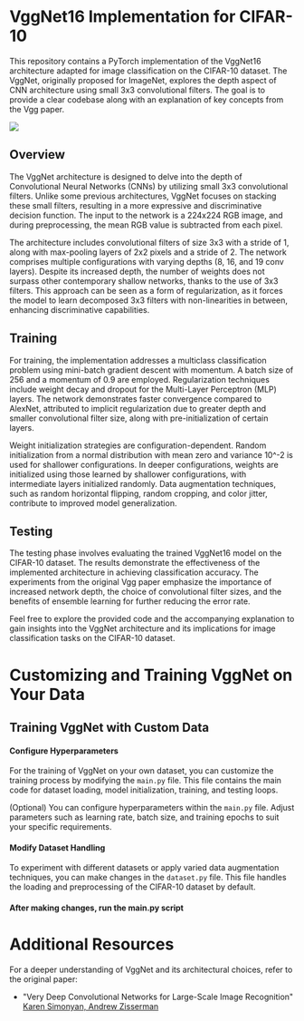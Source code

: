 # VggNet16 Implementation for CIFAR-10

This repository contains a PyTorch implementation of the VggNet16 architecture adapted for image classification on the CIFAR-10 dataset. The VggNet, originally proposed for ImageNet, explores the depth aspect of CNN architecture using small 3x3 convolutional filters. The goal is to provide a clear codebase along with an explanation of key concepts from the Vgg paper.

<img src="[https://deeplearning.vn/post/alexnet/images/relu.png](https://www.researchgate.net/publication/333242381/figure/fig2/AS:760979981860866@1558443174380/VGGNet-architecture-19.ppm)">

## Overview

The VggNet architecture is designed to delve into the depth of Convolutional Neural Networks (CNNs) by utilizing small 3x3 convolutional filters. Unlike some previous architectures, VggNet focuses on stacking these small filters, resulting in a more expressive and discriminative decision function. The input to the network is a 224x224 RGB image, and during preprocessing, the mean RGB value is subtracted from each pixel.

The architecture includes convolutional filters of size 3x3 with a stride of 1, along with max-pooling layers of 2x2 pixels and a stride of 2. The network comprises multiple configurations with varying depths (8, 16, and 19 conv layers). Despite its increased depth, the number of weights does not surpass other contemporary shallow networks, thanks to the use of 3x3 filters. This approach can be seen as a form of regularization, as it forces the model to learn decomposed 3x3 filters with non-linearities in between, enhancing discriminative capabilities.

## Training

For training, the implementation addresses a multiclass classification problem using mini-batch gradient descent with momentum. A batch size of 256 and a momentum of 0.9 are employed. Regularization techniques include weight decay and dropout for the Multi-Layer Perceptron (MLP) layers. The network demonstrates faster convergence compared to AlexNet, attributed to implicit regularization due to greater depth and smaller convolutional filter size, along with pre-initialization of certain layers.

Weight initialization strategies are configuration-dependent. Random initialization from a normal distribution with mean zero and variance 10^-2 is used for shallower configurations. In deeper configurations, weights are initialized using those learned by shallower configurations, with intermediate layers initialized randomly. Data augmentation techniques, such as random horizontal flipping, random cropping, and color jitter, contribute to improved model generalization.

## Testing

The testing phase involves evaluating the trained VggNet16 model on the CIFAR-10 dataset. The results demonstrate the effectiveness of the implemented architecture in achieving classification accuracy. The experiments from the original Vgg paper emphasize the importance of increased network depth, the choice of convolutional filter sizes, and the benefits of ensemble learning for further reducing the error rate.

Feel free to explore the provided code and the accompanying explanation to gain insights into the VggNet architecture and its implications for image classification tasks on the CIFAR-10 dataset.

# Customizing and Training VggNet on Your Data

## Training VggNet with Custom Data

#### Configure Hyperparameters

For the training of VggNet on your own dataset, you can customize the training process by modifying the `main.py` file. This file contains the main code for dataset loading, model initialization, training, and testing loops.

(Optional) You can configure hyperparameters within the `main.py` file. Adjust parameters such as learning rate, batch size, and training epochs to suit your specific requirements.

#### Modify Dataset Handling

To experiment with different datasets or apply varied data augmentation techniques, you can make changes in the `dataset.py` file. This file handles the loading and preprocessing of the CIFAR-10 dataset by default.

#### After making changes, run the main.py script

# Additional Resources

For a deeper understanding of VggNet and its architectural choices, refer to the original paper:

- "Very Deep Convolutional Networks for Large-Scale Image Recognition"
  [Karen Simonyan, Andrew Zisserman](https://arxiv.org/abs/1409.1556)
